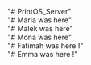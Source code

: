 "# PrintOS_Server" <br>
"# Maria was here" <br>
"# Malek was here" <br>
"# Mona was here" <br>
"# Fatimah was here !" <br>
"# Emma was here !" <br>
